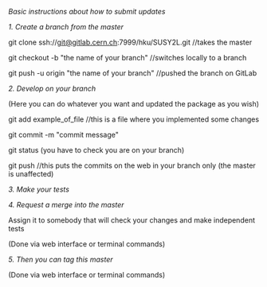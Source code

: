 *Basic instructions about how to submit updates*

*1. Create a branch from the master*

git clone ssh://git@gitlab.cern.ch:7999/hku/SUSY2L.git //takes the master

git checkout -b "the name of your branch" //switches locally to a branch

git push -u origin "the name of your branch" //pushed the branch on GitLab

*2. Develop on your branch*

(Here you can do whatever you want and updated the package as you wish)

git add example_of_file //this is a file where you implemented some changes

git commit -m "commit message"

git status (you have to check you are on your branch)

git push //this puts the commits on the web in your branch only (the master is unaffected)

*3. Make your tests*

*4. Request a merge into the master*

Assign it to somebody that will check your changes and make independent tests

(Done via web interface or terminal commands)

*5. Then you can tag this master*

(Done via web interface or terminal commands)